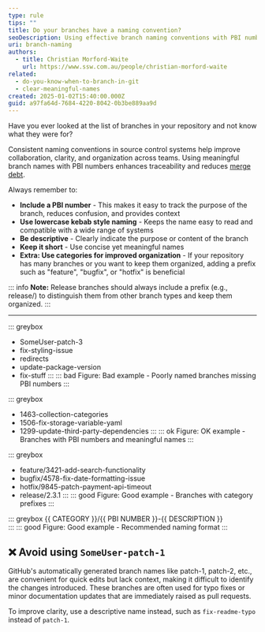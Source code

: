 ```yaml
---
type: rule
tips: ""
title: Do your branches have a naming convention?
seoDescription: Using effective branch naming conventions with PBI numbers, descriptive names, and structured formats to enhance collaboration and traceability.
uri: branch-naming
authors:
  - title: Christian Morford-Waite
    url: https://www.ssw.com.au/people/christian-morford-waite
related:
  - do-you-know-when-to-branch-in-git
  - clear-meaningful-names
created: 2025-01-02T15:40:00.000Z
guid: a97fa64d-7684-4220-8042-0b3be889aa9d
---
```


Have you ever looked at the list of branches in your repository and not know what they were for?

Consistent naming conventions in source control systems help improve collaboration, clarity, and organization across teams. Using meaningful branch names with PBI numbers enhances traceability and reduces [merge debt](/merge-debt).

<!--endintro-->

Always remember to:

- **Include a PBI number** - This makes it easy to track the purpose of the branch, reduces confusion, and provides context
- **Use lowercase kebab style naming** - Keeps the name easy to read and compatible with a wide range of systems
- **Be descriptive** - Clearly indicate the purpose or content of the branch
- **Keep it short** - Use concise yet meaningful names
- **Extra: Use categories for improved organization** - If your repository has many branches or you want to keep them organized, adding a prefix such as "feature", "bugfix", or "hotfix" is beneficial

::: info
**Note:** Release branches should always include a prefix (e.g., release/) to distinguish them from other branch types and keep them organized.
:::

---

::: greybox
* SomeUser-patch-3   
* fix-styling-issue  
* redirects   
* update-package-version   
* fix-stuff
:::
::: bad
Figure: Bad example - Poorly named branches missing PBI numbers
:::

::: greybox
* 1463-collection-categories   
* 1506-fix-storage-variable-yaml   
* 1299-update-third-party-dependencies
:::
::: ok
Figure: OK example - Branches with PBI numbers and meaningful names
:::

::: greybox
* feature/3421-add-search-functionality
* bugfix/4578-fix-date-formatting-issue
* hotfix/9845-patch-payment-api-timeout
* release/2.3.1
:::
::: good
Figure: Good example - Branches with category prefixes
:::

::: greybox
{{ CATEGORY }}/{{ PBI NUMBER }}-{{ DESCRIPTION }}   
:::
::: good
Figure: Good example - Recommended naming format
:::

## ❌ Avoid using `SomeUser-patch-1`

GitHub's automatically generated branch names like patch-1, patch-2, etc., are convenient for quick edits but lack context, making it difficult to identify the changes introduced. These branches are often used for typo fixes or minor documentation updates that are immediately raised as pull requests. 

To improve clarity, use a descriptive name instead, such as `fix-readme-typo` instead of `patch-1`.
